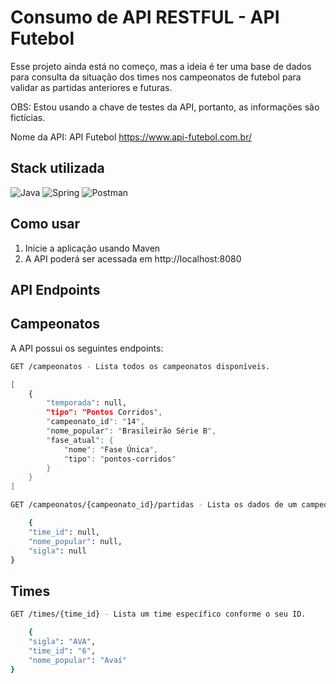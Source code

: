 
# Consumo de API RESTFUL - API Futebol

Esse projeto ainda está no começo, mas a ideia é ter uma base de dados para consulta da situação dos times nos campeonatos de futebol para validar as partidas anteriores e futuras.

OBS: Estou usando a chave de testes da API, portanto, as informações são fictícias.

Nome da API: API Futebol
https://www.api-futebol.com.br/
## Stack utilizada
![Java](https://img.shields.io/badge/java-%23ED8B00.svg?style=for-the-badge&logo=openjdk&logoColor=white) ![Spring](https://img.shields.io/badge/spring-%236DB33F.svg?style=for-the-badge&logo=spring&logoColor=white) ![Postman](https://img.shields.io/badge/Postman-FF6C37?style=for-the-badge&logo=postman&logoColor=white)




## Como usar
1. Inicie a aplicação usando Maven
2. A API poderá ser acessada em http://localhost:8080

## API Endpoints
## Campeonatos
A API possui os seguintes endpoints:
```bash
GET /campeonatos - Lista todos os campeonatos disponíveis.
```
```bash
[
    {
        "temporada": null,
        "tipo": "Pontos Corridos",
        "campeonato_id": "14",
        "nome_popular": "Brasileirão Série B",
        "fase_atual": {
            "nome": "Fase Única",
            "tipo": "pontos-corridos"
        }
    }
]
```

```bash
GET /campeonatos/{campeonato_id}/partidas - Lista os dados de um campeonato em específico conforme o seu ID (ainda em andamento).
```
```bash
    {
    "time_id": null,
    "nome_popular": null,
    "sigla": null
}
```

## Times
```bash
GET /times/{time_id} - Lista um time específico conforme o seu ID.
```
```bash
    {
    "sigla": "AVA",
    "time_id": "6",
    "nome_popular": "Avaí"
}
```
